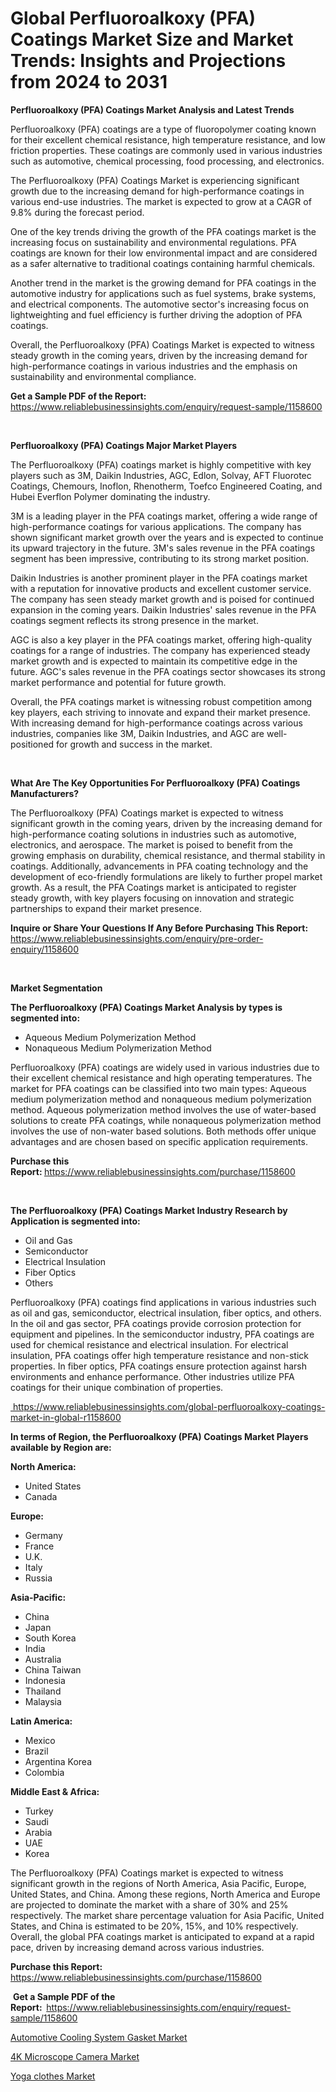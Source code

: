 <p><h1>Global Perfluoroalkoxy (PFA) Coatings Market Size and Market Trends: Insights and Projections from 2024 to 2031</h1></p><p><strong>Perfluoroalkoxy (PFA) Coatings Market Analysis and Latest Trends</strong></p>
<p><p>Perfluoroalkoxy (PFA) coatings are a type of fluoropolymer coating known for their excellent chemical resistance, high temperature resistance, and low friction properties. These coatings are commonly used in various industries such as automotive, chemical processing, food processing, and electronics.</p><p>The Perfluoroalkoxy (PFA) Coatings Market is experiencing significant growth due to the increasing demand for high-performance coatings in various end-use industries. The market is expected to grow at a CAGR of 9.8% during the forecast period. </p><p>One of the key trends driving the growth of the PFA coatings market is the increasing focus on sustainability and environmental regulations. PFA coatings are known for their low environmental impact and are considered as a safer alternative to traditional coatings containing harmful chemicals.</p><p>Another trend in the market is the growing demand for PFA coatings in the automotive industry for applications such as fuel systems, brake systems, and electrical components. The automotive sector's increasing focus on lightweighting and fuel efficiency is further driving the adoption of PFA coatings.</p><p>Overall, the Perfluoroalkoxy (PFA) Coatings Market is expected to witness steady growth in the coming years, driven by the increasing demand for high-performance coatings in various industries and the emphasis on sustainability and environmental compliance.</p></p>
<p><strong>Get a Sample PDF of the Report:&nbsp;</strong> <a href="https://www.reliablebusinessinsights.com/enquiry/request-sample/1158600">https://www.reliablebusinessinsights.com/enquiry/request-sample/1158600</a></p>
<p>&nbsp;</p>
<p><strong>Perfluoroalkoxy (PFA) Coatings Major Market Players</strong></p>
<p><p>The Perfluoroalkoxy (PFA) coatings market is highly competitive with key players such as 3M, Daikin Industries, AGC, Edlon, Solvay, AFT Fluorotec Coatings, Chemours, Inoflon, Rhenotherm, Toefco Engineered Coating, and Hubei Everflon Polymer dominating the industry.</p><p>3M is a leading player in the PFA coatings market, offering a wide range of high-performance coatings for various applications. The company has shown significant market growth over the years and is expected to continue its upward trajectory in the future. 3M's sales revenue in the PFA coatings segment has been impressive, contributing to its strong market position.</p><p>Daikin Industries is another prominent player in the PFA coatings market with a reputation for innovative products and excellent customer service. The company has seen steady market growth and is poised for continued expansion in the coming years. Daikin Industries' sales revenue in the PFA coatings segment reflects its strong presence in the market.</p><p>AGC is also a key player in the PFA coatings market, offering high-quality coatings for a range of industries. The company has experienced steady market growth and is expected to maintain its competitive edge in the future. AGC's sales revenue in the PFA coatings sector showcases its strong market performance and potential for future growth.</p><p>Overall, the PFA coatings market is witnessing robust competition among key players, each striving to innovate and expand their market presence. With increasing demand for high-performance coatings across various industries, companies like 3M, Daikin Industries, and AGC are well-positioned for growth and success in the market.</p></p>
<p>&nbsp;</p>
<p><strong>What Are The Key Opportunities For Perfluoroalkoxy (PFA) Coatings Manufacturers?</strong></p>
<p><p>The Perfluoroalkoxy (PFA) Coatings market is expected to witness significant growth in the coming years, driven by the increasing demand for high-performance coating solutions in industries such as automotive, electronics, and aerospace. The market is poised to benefit from the growing emphasis on durability, chemical resistance, and thermal stability in coatings. Additionally, advancements in PFA coating technology and the development of eco-friendly formulations are likely to further propel market growth. As a result, the PFA Coatings market is anticipated to register steady growth, with key players focusing on innovation and strategic partnerships to expand their market presence.</p></p>
<p><strong>Inquire or Share Your Questions If Any Before Purchasing This Report:</strong> <a href="https://www.reliablebusinessinsights.com/enquiry/pre-order-enquiry/1158600">https://www.reliablebusinessinsights.com/enquiry/pre-order-enquiry/1158600</a></p>
<p>&nbsp;</p>
<p><strong>Market Segmentation</strong></p>
<p><strong>The Perfluoroalkoxy (PFA) Coatings Market Analysis by types is segmented into:</strong></p>
<p><ul><li>Aqueous Medium Polymerization Method</li><li>Nonaqueous Medium Polymerization Method</li></ul></p>
<p><p>Perfluoroalkoxy (PFA) coatings are widely used in various industries due to their excellent chemical resistance and high operating temperatures. The market for PFA coatings can be classified into two main types: Aqueous medium polymerization method and nonaqueous medium polymerization method. Aqueous polymerization method involves the use of water-based solutions to create PFA coatings, while nonaqueous polymerization method involves the use of non-water based solutions. Both methods offer unique advantages and are chosen based on specific application requirements.</p></p>
<p><strong>Purchase this Report:&nbsp;</strong><a href="https://www.reliablebusinessinsights.com/purchase/1158600">https://www.reliablebusinessinsights.com/purchase/1158600</a></p>
<p>&nbsp;</p>
<p><strong>The Perfluoroalkoxy (PFA) Coatings Market Industry Research by Application is segmented into:</strong></p>
<p><ul><li>Oil and Gas</li><li>Semiconductor</li><li>Electrical Insulation</li><li>Fiber Optics</li><li>Others</li></ul></p>
<p><p>Perfluoroalkoxy (PFA) coatings find applications in various industries such as oil and gas, semiconductor, electrical insulation, fiber optics, and others. In the oil and gas sector, PFA coatings provide corrosion protection for equipment and pipelines. In the semiconductor industry, PFA coatings are used for chemical resistance and electrical insulation. For electrical insulation, PFA coatings offer high temperature resistance and non-stick properties. In fiber optics, PFA coatings ensure protection against harsh environments and enhance performance. Other industries utilize PFA coatings for their unique combination of properties.</p></p>
<p><a href="https://www.reliablebusinessinsights.com/global-perfluoroalkoxy-coatings-market-in-global-r1158600">&nbsp;https://www.reliablebusinessinsights.com/global-perfluoroalkoxy-coatings-market-in-global-r1158600</a></p>
<p><strong>In terms of Region, the Perfluoroalkoxy (PFA) Coatings Market Players available by Region are:</strong></p>
<p>
    <p> <strong> North America: </strong>
        <ul>
            <li>United States</li>
            <li>Canada</li>
        </ul>
        </p> 
    <p> <strong> Europe: </strong>
        <ul>
            <li>Germany</li>
            <li>France</li>
            <li>U.K.</li>
            <li>Italy</li>
            <li>Russia</li>
        </ul>
        </p> 
    <p> <strong> Asia-Pacific: </strong>
        <ul>
            <li>China</li>
            <li>Japan</li>
            <li>South Korea</li>
            <li>India</li>
            <li>Australia</li>
            <li>China Taiwan</li>
            <li>Indonesia</li>
            <li>Thailand</li>
            <li>Malaysia</li>
        </ul>
        </p> 
    <p> <strong> Latin America: </strong>
        <ul>
            <li>Mexico</li>
            <li>Brazil</li>
            <li>Argentina Korea</li>
            <li>Colombia</li>
        </ul>
        </p> 
    <p> <strong> Middle East & Africa: </strong>
        <ul>
            <li>Turkey</li>
            <li>Saudi</li>
            <li>Arabia</li>
            <li>UAE</li>
            <li>Korea</li>
        </ul>
    </p>
    </p>
<p><p>The Perfluoroalkoxy (PFA) Coatings market is expected to witness significant growth in the regions of North America, Asia Pacific, Europe, United States, and China. Among these regions, North America and Europe are projected to dominate the market with a share of 30% and 25% respectively. The market share percentage valuation for Asia Pacific, United States, and China is estimated to be 20%, 15%, and 10% respectively. Overall, the global PFA coatings market is anticipated to expand at a rapid pace, driven by increasing demand across various industries.</p></p>
<p><strong>Purchase this Report: </strong><a href="https://www.reliablebusinessinsights.com/purchase/1158600">https://www.reliablebusinessinsights.com/purchase/1158600</a></p>
<p>&nbsp;<strong>Get a Sample PDF of the Report:&nbsp;&nbsp;</strong><a href="https://www.reliablebusinessinsights.com/enquiry/request-sample/1158600">https://www.reliablebusinessinsights.com/enquiry/request-sample/1158600</a></p>
<p><strong></strong></p>
<p><p><a href="https://github.com/mbisetmhermsr/Market-Research-Report-List-3/blob/main/automotive-cooling-system-gasket-market.md">Automotive Cooling System Gasket Market</a></p><p><a href="https://github.com/cameroneffertz/Market-Research-Report-List-2/blob/main/4k-microscope-camera-market.md">4K Microscope Camera Market</a></p><p><a href="https://github.com/shahriarnajimjoy333/Market-Research-Report-List-1/blob/main/yoga-clothes-market.md">Yoga clothes Market</a></p></p>